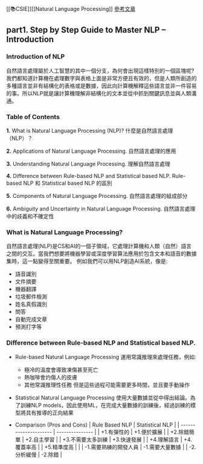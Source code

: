 [[📚CSIE]][[Natural Language Processing]]
[參考文章](https://www.analyticsvidhya.com/blog/2021/06/part-1-step-by-step-guide-to-master-natural-language-processing-nlp-in-python/)
## part1. Step by Step Guide to Master NLP – Introduction
### Introduction of NLP
自然語言處理屬於人工智慧的其中一個分支，為何會出現這樣特別的一個區塊呢?我們都知道計算機在處理數字與表格上面是非常方便且有效的，但是人類所創造的多種語言並非有結構化的表格或是數據，因此向計算機解釋這些語言並非一件容易的事。所以NLP就是讓計算機理解非結構化的文本並從中抓到關鍵訊息並與人類溝通。

### Table of Contents
**1.** What is Natural Language Processing (NLP)?
什麼是自然語言處理（NLP）？

**2.** Applications of Natural Language Processing.
自然語言處理的應用

**3.** Understanding Natural Language Processing.
理解自然語言處理

**4.** Difference between Rule-based NLP and Statistical based NLP.
Rule-based NLP 和 Statistical based NLP 的區別

**5.** Components of Natural Language Processing.
自然語言處理的組成部分

**6.** Ambiguity and Uncertainty in Natural Language Processing.
自然語言處理中的歧義和不確定性

### What is Natural Language Processing?
自然語言處理(NLP)是CS和AI的一個子領域，它處理計算機和人類（自然）語言之間的交互。當我們想要將機器學習或深度學習算法應用於包含文本和語音的數據集時，這一點變得至關重要。
例如我們可以用NLP創造AI系統，像是:
-   語音識別
-   文件摘要
-   機器翻譯
-   垃圾郵件檢測
-   姓名真假識別
-   問答
-   自動完成文章
-   預測打字等

### Difference between Rule-based NLP and Statistical based NLP.
-  Rule-based Natural Language Processing
	運用常識推理來處理任務，例如:
	- 極冷的溫度會導致凍傷甚至死亡
	- 熱咖啡會灼傷人的皮膚
	- 其他常識推理性任務
	但是這些過程可能需要更多時間，並且要手動操作
	
-  Statistical Natural Language Processing
	使用大量數據並從中得出結論。為了訓練NLP models，因此使用ML，在完成大量數據的訓練後，經過訓練的模型將具有推導的正向結果
-  Comparison (Pros and Cons)
| Rule Based NLP        | Statistical NLP |
| --------------------- | --------------- |
| +1.有彈性的           | +1.便於擴展     |
| +2.除錯簡單           | +2.自主學習     |
| +3.不需要太多訓練     | +3.快速發展     |
| +4.理解語言           | +4.覆蓋率高     |
| +5.精準度高           |                 |
| -1.需要熟練的開發人員 | -1.需要大量數據 |
| -2.分析緩慢                      | -2.除錯                |
